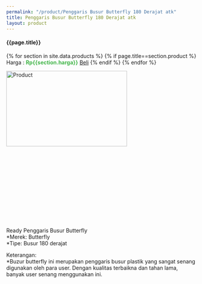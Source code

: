```yaml
---
permalink: "/product/Penggaris Busur Butterfly 180 Derajat atk"
title: Penggaris Busur Butterfly 180 Derajat atk
layout: product
---
```


#### {{page.title}}

{% for section in site.data.products %}
	{% if page.title==section.product %}
Harga : <span style="color:#42b549">**Rp{{section.harga}}**</span>  <a class="btn btn-success" href="http://api.whatsapp.com/send?phone={{site.whatsapp}}&text=kak saya mau beli {{page.title}} {{section.harga}} 1 buah bayarnya di kampus ia kak %3A)" style="width:100px;">Beli</a>
	{% endif %}
{% endfor %}

<image src="{{site.baseurl}}/img/Penggaris Busur Butterfly 180 Derajat atk.png" alt="Product" width="80%" height="50%" style="max-width:400px;max-height:400px"/>

Ready Penggaris Busur Butterfly  
*Merek: Butterfly  
*Tipe: Busur 180 derajat  
  
Keterangan:  
*Buzur butterfly ini merupakan penggaris busur plastik yang sangat senang digunakan oleh para user. Dengan kualitas terbaikna dan tahan lama, banyak user senang menggunakan ini.